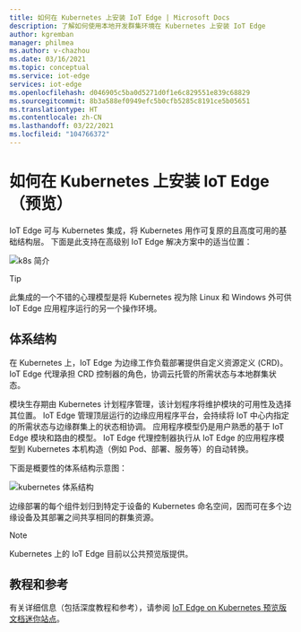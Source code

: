 ```yaml
---
title: 如何在 Kubernetes 上安装 IoT Edge | Microsoft Docs
description: 了解如何使用本地开发群集环境在 Kubernetes 上安装 IoT Edge
author: kgremban
manager: philmea
ms.author: v-chazhou
ms.date: 03/16/2021
ms.topic: conceptual
ms.service: iot-edge
services: iot-edge
ms.openlocfilehash: d046905c5ba0d5271d0f1e6c829551e839c68829
ms.sourcegitcommit: 8b3a588ef0949efc5b0cfb5285c8191ce5b05651
ms.translationtype: HT
ms.contentlocale: zh-CN
ms.lasthandoff: 03/22/2021
ms.locfileid: "104766372"
---
```

# <a name="how-to-install-iot-edge-on-kubernetes-preview"></a>如何在 Kubernetes 上安装 IoT Edge（预览）

IoT Edge 可与 Kubernetes 集成，将 Kubernetes 用作可复原的且高度可用的基础结构层。 下面是此支持在高级别 IoT Edge 解决方案中的适当位置：

![k8s 简介](./media/how-to-install-iot-edge-kubernetes/kubernetes-model.png)

>[!TIP]
>此集成的一个不错的心理模型是将 Kubernetes 视为除 Linux 和 Windows 外可供 IoT Edge 应用程序运行的另一个操作环境。

## <a name="architecture"></a>体系结构 
在 Kubernetes 上，IoT Edge 为边缘工作负载部署提供自定义资源定义 (CRD)。 IoT Edge 代理承担 CRD 控制器的角色，协调云托管的所需状态与本地群集状态。

模块生存期由 Kubernetes 计划程序管理，该计划程序将维护模块的可用性及选择其位置。 IoT Edge 管理顶层运行的边缘应用程序平台，会持续将 IoT 中心内指定的所需状态与边缘群集上的状态相协调。 应用程序模型仍是用户熟悉的基于 IoT Edge 模块和路由的模型。 IoT Edge 代理控制器执行从 IoT Edge 的应用程序模型到 Kubernetes 本机构造（例如 Pod、部署、服务等）的自动转换。

下面是概要性的体系结构示意图：

![kubernetes 体系结构](./media/how-to-install-iot-edge-kubernetes/publicpreview-refresh-kubernetes.png)

边缘部署的每个组件划归到特定于设备的 Kubernetes 命名空间，因而可在多个边缘设备及其部署之间共享相同的群集资源。

>[!NOTE]
>Kubernetes 上的 IoT Edge 目前以公共预览版提供。

## <a name="tutorials-and-references"></a>教程和参考 

有关详细信息（包括深度教程和参考），请参阅 [IoT Edge on Kubernetes 预览版文档迷你站点](https://microsoft.github.io/iotedge-k8s-doc/)。
